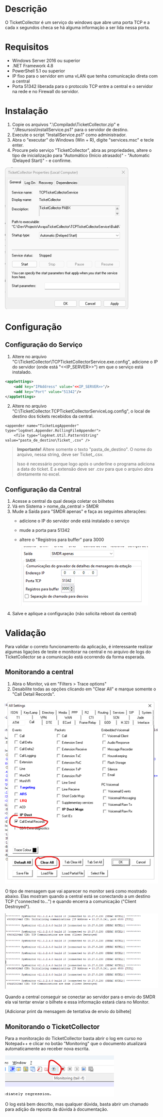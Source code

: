 # Descrição

O TicketCollector é um serviço do windows que abre uma porta TCP e a cada x segundos checa se há alguma informação a ser lida nessa porta.

# Requisitos

- Windows Server 2016 ou superior
- .NET Framework 4.8
- PowerShell 5.1 ou superior
- IP fixo para o servidor em uma vLAN que tenha comunicação direta com a central
- Porta 51342 liberada para o protocolo TCP entre a central e o servidor na rede e no Firewall do servidor.

# Instalação

1. Copie os arquivos ".\Compilado\TicketCollector.zip" e ".\Resursos\InstallService.ps1" para o servidor de destino.
2. Execute o script "InstallService.ps1" como administrador.
3. Abra o "executar" do Windows (Win + R), digite "services.msc" e tecle enter.
4. Procure pelo serviço "TicketCollector", abra as propriedades, altere o tipo de inicialização para "Automático (Início atrasado)" - "Automatic (Delayed Start)" - e confirme.

![1698330075182](image/ReadME/1698330075182.png)

# Configuração

## Configuração do Serviço

1. Altere no arquivo "C:\TicketCollector\TCPTicketCollectorService.exe.config", adicione o IP do servidor (onde está "<<IP_SERVER>>") em que o serviço está instalado.

```xml
<appSettings>
	<add key="IPAddress" value="<<IP_SERVER>>"/>
	<add key="Port" value="51342"/>
</appSettings>
```

2. Altere no arquivo "C:\TicketCollector\.TCPTicketCollectorServiceLog.config", o local de destino dos tickets recebidos da central.

```
<appender name="TicketLogAppender" type="log4net.Appender.RollingFileAppender">
	<file type="log4net.Util.PatternString" value="pasta_de_destino\Ticket_.csv" />
```

> **Importante!**
> Altere somente o texto "pasta_de_destino". O nome do arquivo, nessa string, deve ser Ticket_.csv.
>
> Isso é necessário porque logo após o underline o programa adiciona a data do ticket. E a extensão deve ser .csv para que o arquivo abra diretamente no excel.

## Configuração da Central

1. Acesse a central da qual deseja coletar os bilhetes
2. Vá em Sistema > nome_da_central > SMDR
3. Mude a Saída para "SMDR apenas" e faça as seguintes alterações:
   - adicione o IP do servidor onde está instalado o serviço
   - mude a porta para 51342
   - altere o "Registros para buffer" para 3000

     ![1698330011738](image/ReadME/1698330011738.png)
4. Salve e aplique a configuração (não solicita reboot da central)

# Validação

Para validar o correto funcionamento da aplicação, é interessante realizar algumas ligações de teste e monitorar na central e no arquivo de logs do TicketCollector se a comunicação está ocorrendo da forma esperada.

## Monitorando a central

1. Abra o Monitor, vá em "Filters > Trace options"
2. Desabilite todas as opções clicando em "Clear All" e marque somente o "Call Detail Records".

![1698329853366](image/ReadME/1698329853366.png)

O tipo de mensagem que vai aparecer no monitor será como mostrado abaixo. Elas mostram quando a central está se conectando a um destino TCP ("connected to...") e quando encerra a comunicação ("Client Destroyed").

![1698330287585](image/ReadME/1698330287585.png)

Quando a central conseguir se conectar ao servidor para o envio do SMDR ela vai tentar enviar o bilhete e essa informação estará clara no Monitor.

[Adicionar print da mensagem de tentativa de envio do bilhete]

## Monitorando o TicketCollector

Para a monitoração do TicketCollector basta abrir o log em curso no Notepad++ e clicar no botão "Monitoring" que o documento atualizará automaticamente ao receber nova escrita.

![1698330554721](image/ReadME/1698330554721.png)

O log está bem descrito, mas qualquer dúvida, basta abrir um chamado para adição da reposta da dúvida à documentação.
